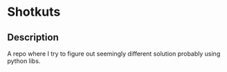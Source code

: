 # Shotkuts

## Description 

A repo where I try to figure out seemingly different solution probably 
using python libs. 
